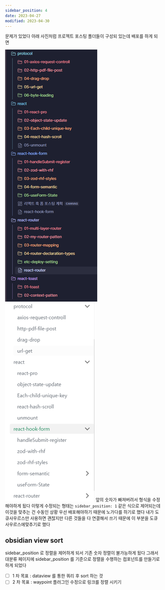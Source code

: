 ```yaml
---
sidebar_position: 4
date: 2023-04-27
modified: 2023-04-30
---
```


문제가 있었다
아래 사진처럼 프로젝트 포스팅 폴더들이 구성되 있는데 배포를 하게 되면

![](file/sequence-index-issue.png)
![](file/sequence-index-issue-1.png)
앞의 숫자가 빠져버려서 형식을 수정해야하게 됬다
이렇게 수정되는 형태는
`sidebar_position: 1` 같은 식으로 제어되는데 이것을 맞추는 건 수동인 상황
우선 배포해야하기 때문에 노가다를 하기로 했다
내가 도큐사우르스만 사용하면 괜찮지만 다른 것들을 다 연결해서 쓰기 때문에 이 부분을 도큐사우르스에맞추기로 했다

## obsidian view sort

sidebar_position 로 정렬을 제어하게 되서 기존 숫자 정렬이 불가능하게 됬다
그래서
대분류 페이지에 sidebar_position 를 기준으로 정렬을 수행하는 컴포넌트를 만들기로 하게 되었다

- [ ] 1 차 목표 : dataview 를 통한 쿼리 후 sort 하는 것
- [ ] 2 차 목표 : waypoint 플러그인 수정으로 링크를 정렬 시키기
